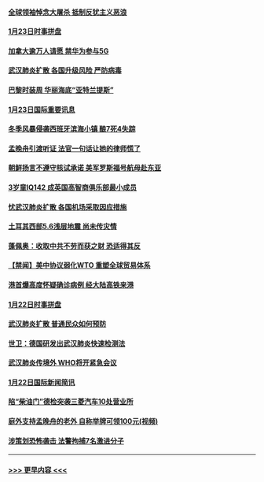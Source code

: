 #### [全球领袖悼念大屠杀 抵制反犹主义恶浪](../pages/prog202/a102759678.md?t=01240944) 
#### [1月23日时事拼盘](../pages/prog202/a102759599.md?t=01240944) 
#### [加拿大逾万人请愿 禁华为参与5G](../pages/prog202/a102759553.md?t=01240944) 
#### [武汉肺炎扩散 各国升级风险 严防病毒](../pages/prog202/a102759400.md?t=01240944) 
#### [巴黎时装周 华丽海底“亚特兰提斯”](../pages/prog202/a102759217.md?t=01240944) 
#### [1月23日国际重要讯息](../pages/prog202/a102759199.md?t=01240944) 
#### [冬季风暴侵袭西班牙滨海小镇 酿7死4失踪](../pages/prog202/a102759119.md?t=01240944) 
#### [孟晚舟引渡听证 法官一句话让她的律师慌了](../pages/prog202/a102759060.md?t=01240944) 
#### [朝鲜扬言不遵守核试承诺 美军罗斯福号航母赴东亚](../pages/prog202/a102759001.md?t=01240944) 
#### [3岁童IQ142 成英国高智商俱乐部最小成员](../pages/prog202/a102758990.md?t=01240944) 
#### [忧武汉肺炎扩散 各国机场采取因应措施](../pages/prog202/a102758911.md?t=01240944) 
#### [土耳其西部5.6浅层地震 尚未传灾情](../pages/prog202/a102758903.md?t=01240944) 
#### [蓬佩奥：收取中共不劳而获之财 恐适得其反](../pages/prog202/a102758889.md?t=01240944) 
#### [【禁闻】美中协议弱化WTO 重塑全球贸易体系](../pages/prog202/a102758790.md?t=01240944) 
#### [港首爆高度怀疑确诊病例 经大陆高铁来港](../pages/prog202/a102758613.md?t=01240944) 
#### [1月22日时事拼盘](../pages/prog202/a102758615.md?t=01240944) 
#### [武汉肺炎扩散 普通民众如何预防](../pages/prog202/a102758504.md?t=01240944) 
#### [世卫：德国研发出武汉肺炎快速检测法](../pages/prog202/a102758495.md?t=01240944) 
#### [武汉肺炎传境外 WHO将开紧急会议](../pages/prog202/a102758437.md?t=01240944) 
#### [1月22日国际新闻简讯](../pages/prog202/a102758231.md?t=01240944) 
#### [陷“柴油门”德检突袭三菱汽车10处营业所](../pages/prog202/a102758165.md?t=01240944) 
#### [庭外支持孟晚舟的老外 自称举牌可领100元(视频)](../pages/prog202/a102758092.md?t=01240944) 
#### [涉策划恐怖袭击 法警拘捕7名激进分子](../pages/prog202/a102758069.md?t=01240944) 

----
#### [ >>> 更早内容 <<< ](../indexes/prog202-earlier.md)
